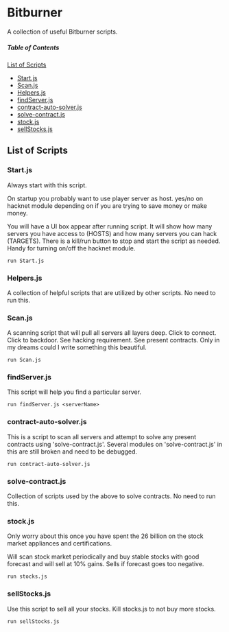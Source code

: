 # Bitburner
A collection of useful Bitburner scripts.

##### Table of Contents  
[List of Scripts](#list)  
* [Start.js](#start)
* [Scan.js](#scan)
* [Helpers.js](#helpers)
* [findServer.js](#find)
* [contract-auto-solver.js](#solver)
* [solve-contract.js](#solve)
* [stock.js](#stock)
* [sellStocks.js](#sellStock)

## List of Scripts<a name="list"/>

### Start.js<a name="start"/>
Always start with this script.

On startup you probably want to use player server as host. yes/no on hacknet module depending on if you are trying to save money or make money.

You will have a UI box appear after running script. It will show how many servers you have access to (HOSTS) and how many servers you can hack (TARGETS). There is a kill/run button to stop and start the script as needed. Handy for turning on/off the hacknet module.

`run Start.js`

### Helpers.js<a name="helpers"/>
A collection of helpful scripts that are utilized by other scripts. No need to run this.

### Scan.js<a name="scan"/>
A scanning script that will pull all servers all layers deep. Click to connect. Click to backdoor. See hacking requirement. See present contracts. Only in my dreams could I write something this beautiful.

`run Scan.js`

### findServer.js<a name="find"/>
This script will help you find a particular server.

`run findServer.js <serverName>`

### contract-auto-solver.js<a name="solver"/>

This is a script to scan all servers and attempt to solve any present contracts using 'solve-contract.js'. Several modules on 'solve-contract.js' in this are still broken and need to be debugged.

`run contract-auto-solver.js`

### solve-contract.js<a name="solve"/>
Collection of scripts used by the above to solve contracts. No need to run this.

### stock.js<a name="stock"/>
Only worry about this once you have spent the 26 billion on the stock market appliances and certifications.

Will scan stock market periodically and buy stable stocks with good forecast and will sell at 10% gains. Sells if forecast goes too negative.

`run stocks.js`

### sellStocks.js<a name="sellStock"/>
Use this script to sell all your stocks. Kill stocks.js to not buy more stocks.

`run sellStocks.js`